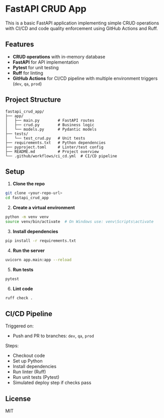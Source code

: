 # FastAPI CRUD App

This is a basic FastAPI application implementing simple CRUD operations with CI/CD and code quality enforcement using GitHub Actions and Ruff.

## Features
- **CRUD operations** with in-memory database
- **FastAPI** for API implementation
- **Pytest** for unit testing
- **Ruff** for linting
- **GitHub Actions** for CI/CD pipeline with multiple environment triggers (`dev`, `qa`, `prod`)

## Project Structure
```
fastapi_crud_app/
├── app/
│   ├── main.py        # FastAPI routes
│   ├── crud.py        # Business logic
│   └── models.py      # Pydantic models
├── tests/
│   └── test_crud.py   # Unit tests
├── requirements.txt   # Python dependencies
├── pyproject.toml     # Linter/test config
├── README.md          # Project overview
└── .github/workflows/ci_cd.yml  # CI/CD pipeline
```

## Setup
1. **Clone the repo**
```bash
git clone <your-repo-url>
cd fastapi_crud_app
```

2. **Create a virtual environment**
```bash
python -m venv venv
source venv/bin/activate  # On Windows use: venv\Scripts\activate
```

3. **Install dependencies**
```bash
pip install -r requirements.txt
```

4. **Run the server**
```bash
uvicorn app.main:app --reload
```

5. **Run tests**
```bash
pytest
```

6. **Lint code**
```bash
ruff check .
```

## CI/CD Pipeline
Triggered on:
- Push and PR to branches: `dev`, `qa`, `prod`

Steps:
- Checkout code
- Set up Python
- Install dependencies
- Run linter (Ruff)
- Run unit tests (Pytest)
- Simulated deploy step if checks pass

## License
MIT